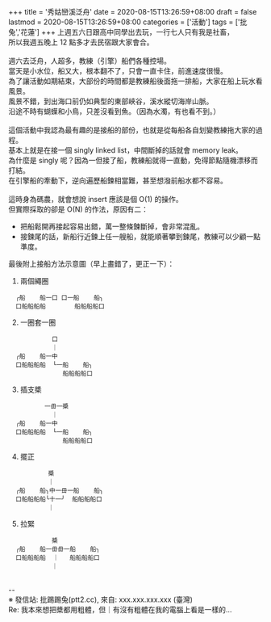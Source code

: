+++
title = '秀姑巒溪泛舟'
date = 2020-08-15T13:26:59+08:00
draft = false
lastmod = 2020-08-15T13:26:59+08:00
categories = ['活動']
tags = ['批兔','花蓮']
+++
上週五六日跟高中同學出去玩，一行七人只有我是社畜，<br>
所以我週五晚上 12 點多才去民宿跟大家會合。<br>
<br>
週六去泛舟，人超多，教練（引擎）船們各種控場。<br>
當天是小水位，船又大，根本翻不了，只會一直卡住，前進速度很慢。<br>
為了讓活動如期結束，大部份的時間都是教練船後面拖一排船，大家在船上玩水看風景。<br>
風景不錯，到出海口前仍如典型的東部峽谷，溪水縱切海岸山脈。<br>
沿途不時有蝴蠂和小鳥，只差沒看到魚。（因為水濁，有也看不到。）<br>
<br>
這個活動中我認為最有趣的是接船的部份，也就是從每船各自划變教練拖大家的過程。<br>
基本上就是在接一個 singly linked list，中間斷掉的話就會 memory leak。<br>
為什麼是 singly 呢？因為一但接了船，教練船就得一直動，免得節點隨機漂移而打結。<br>
在引擎船的牽動下，逆向遍歷船鍊相當難，甚至想潑前船水都不容易。<br>
<br>
這時身為碼農，就會想說 insert 應該是個 O(1) 的操作。<br>
但實際採取的卻是 O(N) 的作法，原因有二：<br>
- 把船鬆開再接起容易出錯，萬一整條鍊斷掉，會非常混亂。<br>
- 接鍊尾的話，新船行近鍊上任一艘船，就能順著攀到鍊尾，教練可以少顧一點準度。<br>

最後附上接船方法示意圖（早上畫錯了，更正一下）：<br>
1. 兩個繩圈
```
  ╭船    船一口 口一船    船╮
  口船船船船        船船船船口
```
2. 一圈套一圈
```
            口
            ｜
  ╭船    船一中
  口船船船船  └一船    船╮
               船船船船口
```
3. 插支槳
```
          一毌一槳
            ｜
  ╭船    船一中
  口船船船船  └一船    船╮
               船船船船口
```
4. 擺正
```
           槳
           ｜
  ╭船    船╮中一毌一船    船╮
  口船船船船╰十一╯  船船船船口
           ｜
```
5. 拉緊
```
            槳
  ╭船    船一毌毌一船    船╮
  口船船船船  ｜   船船船船口
            ｜
```
<br>
--<br>
※ 發信站: 批踢踢兔(ptt2.cc), 來自: xxx.xxx.xxx.xxx (臺灣)<br>
Re: 我本來想把槳都用粗體，但｜有沒有粗體在我的電腦上看是一樣的…<br>
